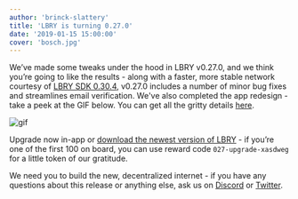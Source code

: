 ```yaml
---
author: 'brinck-slattery'
title: 'LBRY is turning 0.27.0'
date: '2019-01-15 15:00:00'
cover: 'bosch.jpg'
---
```

We’ve made some tweaks under the hood in LBRY v0.27.0, and we think you’re going to like the results - along with a faster, more stable network courtesy of [LBRY SDK 0.30.4](https://github.com/lbryio/lbry/releases/tag/v0.30.4), v0.27.0 includes a number of minor bug fixes and streamlines email verification. We've also completed the app redesign - take a peek at the GIF below. You can get all the gritty details [here](https://github.com/lbryio/lbry-desktop/releases/tag/v0.27.0).

![gif](https://spee.ch/@lbry:3f/0270-app-gif.gif)

Upgrade now in-app or [download the newest version of LBRY](https://lbry.io/get) - if you’re one of the first 100 on board, you can use reward code `027-upgrade-xasdweg` for a little token of our gratitude.

We need you to build the new, decentralized internet - if you have any questions about this release or anything else, ask us on [Discord](https://chat.lbry.io) or [Twitter](https://twitter.com/lbryio).
